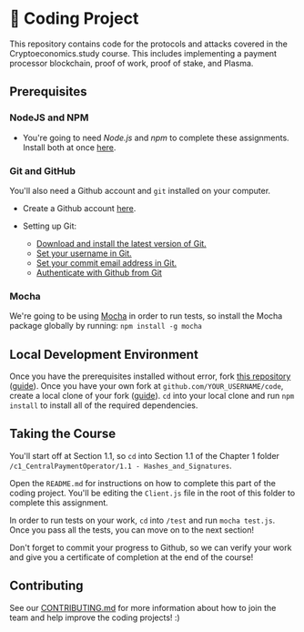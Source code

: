 # 👾 Coding Project
This repository contains code for the protocols and attacks covered in the Cryptoeconomics.study course. This includes implementing a payment processor blockchain, proof of work, proof of stake, and Plasma.

## Prerequisites

### NodeJS and NPM

* You're going to need *Node.js* and *npm* to complete these assignments. Install both at once [here](https://nodejs.org/en/).

### Git and GitHub

You'll also need a Github account and `git` installed on your computer.

* Create a Github account [here](https://github.com/join).

* Setting up Git:
	* [Download and install the latest version of Git.](https://git-scm.com/downloads)
	* [Set your username in Git.](https://help.github.com/en/articles/setting-your-username-in-git)
	* [Set your commit email address in Git.](https://help.github.com/en/articles/setting-your-commit-email-address)
	* [Authenticate with Github from Git](https://help.github.com/en/articles/set-up-git#next-steps-authenticating-with-github-from-git)

### Mocha

We're going to be using [Mocha](https://mochajs.org/) in order to run tests, so install the Mocha package globally by running: 
`npm install -g mocha`

## Local Development Environment

Once you have the prerequisites installed without error, fork [this repository](https://github.com/cryptoeconomics-study/code) ([guide](https://help.github.com/en/articles/fork-a-repo)).
Once you have your own fork at `github.com/YOUR_USERNAME/code`, create a local clone of your fork ([guide](https://help.github.com/en/articles/fork-a-repo#keep-your-fork-synced)).
`cd` into your local clone and run `npm install` to install all of the required dependencies.

## Taking the Course

You'll start off at Section 1.1, so `cd` into Section 1.1 of the Chapter 1 folder `/c1_CentralPaymentOperator/1.1 - Hashes_and_Signatures`. 

Open the `README.md` for instructions on how to complete this part of the coding project. 
You'll be editing the `Client.js` file in the root of this folder to complete this assignment.

 In order to run tests on your work, `cd` into `/test` and run `mocha test.js`. Once you pass all the tests, you can move on to the next section!
 
Don't forget to commit your progress to Github, so we can verify your work and give you a certificate of completion at the end of the course!

## Contributing

See our [CONTRIBUTING.md](CONTRIBUTING.md) for more information about how to join the team and help improve the coding projects! :)

